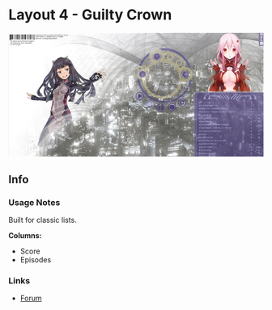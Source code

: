# Layout 4 - Guilty Crown

![](gallery/demo.jpg)

## Info

### Usage Notes

Built for classic lists.

**Columns:**

- Score
- Episodes

### Links

- [Forum](https://myanimelist.net/forum/?topicid=610061)
